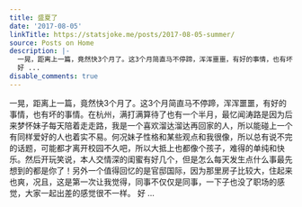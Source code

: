 ```yaml
---
title: 盛夏了
date: '2017-08-05'
linkTitle: https://statsjoke.me/posts/2017-08-05-summer/
source: Posts on Home
description: |-
  一晃，距离上一篇，竟然快3个月了。这3个月简直马不停蹄，浑浑噩噩，有好的事情，也有坏的事情。在杭州，满打满算待了也有一个半月，最忆闻涛路是因为后来梦怀妹子每天陪着走走路，我是一个喜欢溜达溜达再回家的人，所以能碰上一个有同样爱好的人也着实不易。何况妹子性格和某些观点和我很像，所以总有说不完的话题，可能都才离开校园不久吧，所以大抵上也都像个孩子，难得的单纯和快乐。然后开玩笑说，本人交情深的闺蜜有好几个，但是怎么每天发生点什么事最先想到的都是你了！另外一个值得回忆的是官邸国际，因为那里房子比较大，住起来也爽，况且，这是第一次让我觉得，同事不仅仅是同事，一下子也没了职场的感觉，大家一起出差的感觉很不一样。
  好 ...
disable_comments: true
---
```

一晃，距离上一篇，竟然快3个月了。这3个月简直马不停蹄，浑浑噩噩，有好的事情，也有坏的事情。在杭州，满打满算待了也有一个半月，最忆闻涛路是因为后来梦怀妹子每天陪着走走路，我是一个喜欢溜达溜达再回家的人，所以能碰上一个有同样爱好的人也着实不易。何况妹子性格和某些观点和我很像，所以总有说不完的话题，可能都才离开校园不久吧，所以大抵上也都像个孩子，难得的单纯和快乐。然后开玩笑说，本人交情深的闺蜜有好几个，但是怎么每天发生点什么事最先想到的都是你了！另外一个值得回忆的是官邸国际，因为那里房子比较大，住起来也爽，况且，这是第一次让我觉得，同事不仅仅是同事，一下子也没了职场的感觉，大家一起出差的感觉很不一样。
好 ...